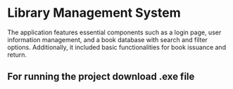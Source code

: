 # Library Management System 

The application features essential components such as a login page, user information management, and a book database with search and filter options. Additionally, it included basic functionalities
for book issuance and return.

## For running the project download .exe file

